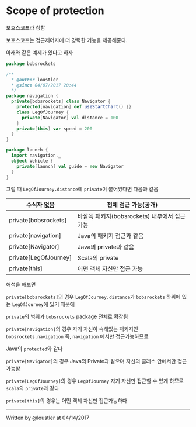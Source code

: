 # Scope of protection

보호스코프라 칭함

보호스코프는 접근제어자에 더 강력한 기능을 제공해준다. 

아래와 같은 예제가 있다고 하자

```scala
package bobsrockets

/**
  * @author loustler
  * @since 04/07/2017 20:44
  */
package navigation {
  private[bobsrockets] class Navigator {
    protected[navigation] def useStartChart() {}
    class LegOfJourney {
      private[Navigator] val distance = 100
    }
    private[this] var speed = 200
  }
}

package launch {
  import navigation._
  object Vehicle {
    private[launch] val guide = new Navigator
  }
}
```

그럴 때 `LegOfJourney.distance`에 `private`이 붙어있다면 다음과 같음

수식자 없음 | 전체 접근 가능(공개)
---------|-------------
private[bobsrockets] | 바깥쪽 패키지(bobsrockets) 내부에서 접근 가능
private[navigation]	| Java의 패키지 접근과 같음
private[Navigator] | Java의 private과 같음
private[LegOfJourney] | Scala의 private
private[this]	|	어떤 객체 자신만 접근 가능

해석을 해보면 

`private[bobsrockets]`의 경우 `LegOfJourney.distance`가 `bobsrockets` 하위에 있는 `LegOfJourney`에 있기 때문에

`private`의 범위가 `bobsrockets` package 전체로 확장됨

`private[navigation]`의 경우 자기 자신이 속해있는 패키지인 `bobsrockets.navigation` 즉, `navigation` 에서만 접근가능하므로

Java의 `protected`와 같다

`private[Navigator]`의 경우 Java의 Private과 같으며 자신의 클래스 안에서만 접근 가능함

`private[LegOfJourney]`의 경우 `LegOfJourney` 자기 자신만 접근할 수 있게 하므로 `scala`의 `private`과 같다

`private[this]`의 경우는 어떤 객체 자신만 접근가능하다

-----
Written by @loustler at 04/14/2017